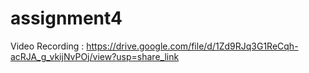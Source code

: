 # assignment4

Video Recording : https://drive.google.com/file/d/1Zd9RJq3G1ReCqh-acRJA_g_vkijNvPOj/view?usp=share_link
